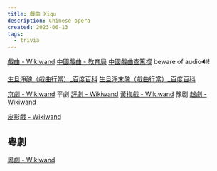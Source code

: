 ```yaml
---
title: 戲曲 Xiqu
description: Chinese opera
created: 2023-06-13
tags:
  - trivia
---
```


[戲曲 - Wikiwand](https://www.wikiwand.com/zh-hk/%E6%88%8F%E6%9B%B2)
[中國戲曲 - 教育局](https://www.edb.gov.hk/tc/curriculum-development/kla/arts-edu/resources/mus-chinese-opera/index.html)
[中國戲曲查篤撐](https://www.rthk.hk/chiculture/chiopera/) beware of audio🔊!

[生旦淨醜（戲曲行當）\_百度百科](https://baike.baidu.hk/item/%E7%94%9F%E6%97%A6%E6%B7%A8%E9%86%9C/1851582)
[生旦淨末醜（戲曲行當）\_百度百科](https://baike.baidu.hk/item/%E7%94%9F%E6%97%A6%E6%B7%A8%E6%9C%AB%E9%86%9C/1118239)

[京劇 - Wikiwand](https://www.wikiwand.com/zh-hk/%E4%BA%AC%E5%8A%87) 平劇
[評劇 - Wikiwand](https://www.wikiwand.com/zh-hk/%E8%A9%95%E5%8A%87)
[黃梅戲 - Wikiwand](https://www.wikiwand.com/zh-hk/%E9%BB%83%E6%A2%85%E6%88%B2) 豫剧
[越劇 - Wikiwand](https://www.wikiwand.com/zh-hk/%E8%B6%8A%E5%8A%87)

[皮影戲 - Wikiwand](https://www.wikiwand.com/zh-hk/%E7%9A%AE%E5%BD%B1%E6%88%B2)

## 粵劇

[粵劇 - Wikiwand](https://www.wikiwand.com/zh-hk/%E7%B2%B5%E58A%87)
